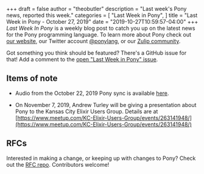 +++
draft = false
author = "theobutler"
description = "Last week's Pony news, reported this week."
categories = [
    "Last Week in Pony",
]
title = "Last Week in Pony - October 27, 2019"
date = "2019-10-27T10:59:57-04:00"
+++
_Last Week In Pony_ is a weekly blog post to catch you up on the latest news for the Pony programming language. To learn more about Pony check out [our website](https://ponylang.io), our Twitter account [@ponylang](https://twitter.com/ponylang), or our [Zulip community](https://ponylang.zulipchat.com).

Got something you think should be featured? There's a GitHub issue for that! Add a comment to the [open "Last Week in Pony" issue](https://github.com/ponylang/ponylang.github.io/issues?q=is%3Aissue+is%3Aopen+label%3Alast-week-in-pony).
<!--more-->

## Items of note

- Audio from the October 22, 2019 Pony sync is available [here](https://sync-recordings.ponylang.io/r/2019_10_22.m4a).

- On November 7, 2019, Andrew Turley will be giving a presentation about Pony to the Kansas City Elixir Users Group. Details are at [https://www.meetup.com/KC-Elixir-Users-Group/events/263141948/](https://www.meetup.com/KC-Elixir-Users-Group/events/263141948/)

## RFCs

Interested in making a change, or keeping up with changes to Pony? Check out the [RFC repo](https://github.com/ponylang/rfcs). Contributors welcome!
